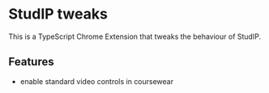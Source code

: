 
# StudIP tweaks
This is a TypeScript Chrome Extension that tweaks the behaviour of StudIP.

## Features
- enable standard video controls in coursewear